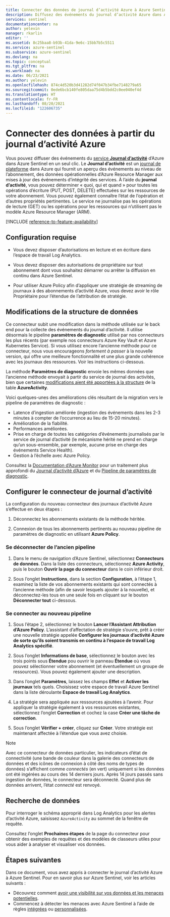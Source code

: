 ```yaml
---
title: Connecter des données de journal d’activité Azure à Azure Sentinel | Microsoft Docs
description: Diffusez des événements du journal d’activité Azure dans Azure Sentinel en un seul clic. Le service de journal d’activité enregistre et affiche les événements au niveau de l’abonnement dans Azure.
services: sentinel
documentationcenter: na
author: yelevin
manager: rkarlin
editor: ''
ms.assetid: 8c25baa8-b93b-41da-9e6c-15bb7b5c5511
ms.service: azure-sentinel
ms.subservice: azure-sentinel
ms.devlang: na
ms.topic: conceptual
ms.tgt_pltfrm: na
ms.workload: na
ms.date: 06/23/2021
ms.author: yelevin
ms.openlocfilehash: 874c4d520b3d41282d74f047b34fbe7148279a65
ms.sourcegitcommit: 0ede6bcb140fe805daa75d4b5bdd2c0ee040ef4d
ms.translationtype: HT
ms.contentlocale: fr-FR
ms.lasthandoff: 08/20/2021
ms.locfileid: "122606735"
---
```

# <a name="connect-data-from-azure-activity-log"></a>Connecter des données à partir du journal d’activité Azure

Vous pouvez diffuser des événements du [service **Journal d’activité**](../azure-monitor/essentials/activity-log.md) d’Azure dans Azure Sentinel en un seul clic. Le **Journal d’activité** est un [journal de plateforme](../azure-monitor/essentials/platform-logs-overview.md) dans Azure qui fournit un aperçu des événements au niveau de l’abonnement, des données opérationnelles d’Azure Resource Manager aux mises à jour des événements d’intégrité des services. À l’aide du **journal d’activité**, vous pouvez déterminer « quoi, qui et quand » pour toutes les opérations d’écriture (PUT, POST, DELETE) effectuées sur les ressources de votre abonnement. Vous pouvez également connaître l’état de l’opération et d’autres propriétés pertinentes. Le service ne journalise pas les opérations de lecture (GET) ou les opérations pour les ressources qui n’utilisent pas le modèle Azure Resource Manager (ARM).

[!INCLUDE [reference-to-feature-availability](includes/reference-to-feature-availability.md)]

## <a name="prerequisites"></a>Configuration requise

- Vous devez disposer d’autorisations en lecture et en écriture dans l’espace de travail Log Analytics.

- Vous devez disposer des autorisations de propriétaire sur tout abonnement dont vous souhaitez démarrer ou arrêter la diffusion en continu dans Azure Sentinel.

- Pour utiliser Azure Policy afin d’appliquer une stratégie de streaming de journaux à des abonnements d’activité Azure, vous devez avoir le rôle Propriétaire pour l’étendue de l’attribution de stratégie.

## <a name="data-structure-changes"></a>Modifications de la structure de données

Ce connecteur subit une modification dans la méthode utilisée sur le back end pour la collecte des événements du journal d’activité. Il utilise désormais le pipeline **paramètres de diagnostic** utilisé par nos connecteurs les plus récents (par exemple nos connecteurs Azure Key Vault et Azure Kubernetes Service). Si vous utilisez encore l’ancienne méthode pour ce connecteur, nous vous encourageons *fortement à passer* à la nouvelle version, qui offre une meilleure fonctionnalité et une plus grande cohérence avec les journaux des ressources. Voir les instructions ci-dessous.

La méthode **Paramètres de diagnostic** envoie les mêmes données que l’ancienne méthode envoyait à partir du service de journal des activités, bien que certaines [modifications aient été apportées à la structure](../azure-monitor/essentials/activity-log.md#data-structure-changes) de la table **AzureActivity**.

Voici quelques-unes des améliorations clés résultant de la migration vers le pipeline de paramètres de diagnostic :
- Latence d’ingestion améliorée (ingestion des événements dans les 2-3 minutes à compter de l’occurrence au lieu de 15-20 minutes).
- Amélioration de la fiabilité.
- Performances améliorées.
- Prise en charge de toutes les catégories d’événements journalisés par le service de journal d’activité (le mécanisme hérité ne prend en charge qu’un sous-ensemble, par exemple, aucune prise en charge des événements Service Health).
- Gestion à l’échelle avec Azure Policy.

Consultez la [Documentation d’Azure Monitor](../azure-monitor/logs/data-platform-logs.md) pour un traitement plus approfondi du [Journal d’activité d’Azure](../azure-monitor/essentials/activity-log.md) et du [Pipeline de paramètres de diagnostic](../azure-monitor/essentials/diagnostic-settings.md).

## <a name="set-up-the-azure-activity-log-connector"></a>Configurer le connecteur de journal d’activité

La configuration du nouveau connecteur des journaux d’activité Azure s’effectue en deux étapes :
1. Déconnectez les abonnements existants de la méthode héritée.

1. Connexion de tous les abonnements pertinents au nouveau pipeline de paramètres de diagnostic en utilisant **Azure Policy**.

### <a name="disconnect-from-old-pipeline"></a>Se déconnecter de l’ancien pipeline

1. Dans le menu de navigation d’Azure Sentinel, sélectionnez **Connecteurs de données**. Dans la liste des connecteurs, sélectionnez **Azure Activity**, puis le bouton **Ouvrir la page du connecteur** dans le coin inférieur droit.

1. Sous l’onglet **Instructions**, dans la section **Configuration**, à l’étape 1, examinez la liste de vos abonnements existants qui sont connectés à l’ancienne méthode (afin de savoir lesquels ajouter à la nouvelle), et déconnectez-les tous en une seule fois en cliquant sur le bouton **Déconnecter tout** ci-dessous.

### <a name="connect-to-new-pipeline"></a>Se connecter au nouveau pipeline

1. Sous l’étape 2, sélectionnez le bouton **Lancer l’Assistant Attribution d’Azure Policy**. L’assistant d’affectation de stratégie s’ouvre, prêt à créer une nouvelle stratégie appelée **Configurer les journaux d’activité Azure de sorte qu’ils soient transmis en continu à l’espace de travail Log Analytics spécifié**.

1. Sous l’onglet **Informations de base**, sélectionnez le bouton avec les trois points sous **Étendue** pou ouvrir le panneau **Étendue** où vous pouvez sélectionner votre abonnement (et éventuellement un groupe de ressources). Vous pouvez également ajouter une description.

1. Dans l’onglet **Paramètres**, laissez les champs **Effet** et **Activer les journaux** tels quels. Choisissez votre espace de travail Azure Sentinel dans la liste déroulante **Espace de travail Log Analytics**.

1. La stratégie sera appliquée aux ressources ajoutées à l’avenir. Pour appliquer la stratégie également à vos ressources existantes, sélectionnez l’onglet **Correction** et cochez la case **Créer une tâche de correction**.

1. Sous l’onglet **Vérifier + créer**, cliquez sur **Créer**. Votre stratégie est maintenant affectée à l’étendue que vous avez choisie.

> [!NOTE]
>
> Avec ce connecteur de données particulier, les indicateurs d’état de connectivité (une bande de couleur dans la galerie des connecteurs de données et des icônes de connexion à côté des noms de types de données) s’affichent comme *connectés* (en vert) uniquement si les données ont été ingérées au cours des 14 derniers jours. Après 14 jours passés sans ingestion de données, le connecteur sera déconnecté. Quand plus de données arrivent, l’état *connecté* est renvoyé.

## <a name="find-your-data"></a>Recherche de données

Pour interroger le schéma approprié dans Log Analytics pour les alertes d’activité Azure, saisissez `AzureActivity` au sommet de la fenêtre de requête.

Consultez l’onglet **Prochaines étapes** de la page du connecteur pour obtenir des exemples de requêtes et des modèles de classeurs utiles pour vous aider à analyser et visualiser vos données.

## <a name="next-steps"></a>Étapes suivantes
Dans ce document, vous avez appris à connecter le journal d’activité Azure à Azure Sentinel. Pour en savoir plus sur Azure Sentinel, voir les articles suivants :
- Découvrez comment [avoir une visibilité sur vos données et les menaces potentielles](get-visibility.md).
- Commencez à détecter les menaces avec Azure Sentinel à l’aide de règles [intégrées](detect-threats-built-in.md) ou [personnalisées](detect-threats-custom.md).
